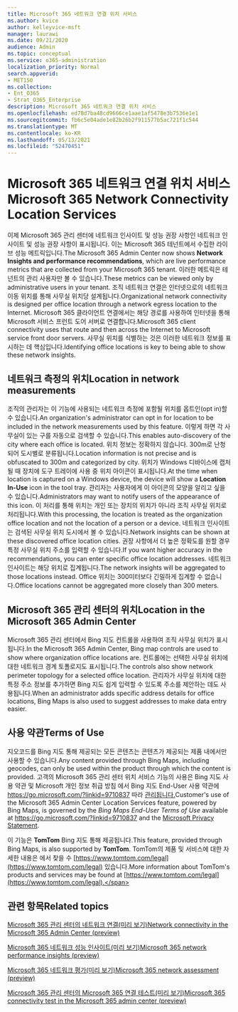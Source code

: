 ```yaml
---
title: Microsoft 365 네트워크 연결 위치 서비스
ms.author: kvice
author: kelleyvice-msft
manager: laurawi
ms.date: 09/21/2020
audience: Admin
ms.topic: conceptual
ms.service: o365-administration
localization_priority: Normal
search.appverid:
- MET150
ms.collection:
- Ent_O365
- Strat_O365_Enterprise
description: Microsoft 365 네트워크 연결 위치 서비스
ms.openlocfilehash: ed78d7ba48cd9666ce1aae1af5478e3b7536e1e1
ms.sourcegitcommit: fb6c5e04ade1e82b26b2f911577b5ac721f1c544
ms.translationtype: MT
ms.contentlocale: ko-KR
ms.lasthandoff: 05/13/2021
ms.locfileid: "52470451"
---
```

# <a name="microsoft-365-network-connectivity-location-services"></a><span data-ttu-id="0a7c3-103">Microsoft 365 네트워크 연결 위치 서비스</span><span class="sxs-lookup"><span data-stu-id="0a7c3-103">Microsoft 365 Network Connectivity Location Services</span></span>

<span data-ttu-id="0a7c3-104">이제 Microsoft 365 관리 센터에 네트워크 인사이트 및 성능 권장 사항인 네트워크 인사이트 및 성능 권장 사항이 표시됩니다. 이는 Microsoft 365 테넌트에서 수집한 라이브 성능 메트릭입니다.</span><span class="sxs-lookup"><span data-stu-id="0a7c3-104">The Microsoft 365 Admin Center now shows **Network Insights and performance recommendations**, which are live performance metrics that are collected from your Microsoft 365 tenant.</span></span> <span data-ttu-id="0a7c3-105">이러한 메트릭은 테넌트의 관리 사용자만 볼 수 있습니다.</span><span class="sxs-lookup"><span data-stu-id="0a7c3-105">These metrics can be viewed only by administrative users in your tenant.</span></span> <span data-ttu-id="0a7c3-106">조직 네트워크 연결은 인터넷으로의 네트워크 이동 위치를 통해 사무실 위치당 설계됩니다.</span><span class="sxs-lookup"><span data-stu-id="0a7c3-106">Organizational network connectivity is designed per office location through a network egress location to the Internet.</span></span> <span data-ttu-id="0a7c3-107">Microsoft 365 클라이언트 연결에서는 해당 경로를 사용하여 인터넷을 통해 Microsoft 서비스 프런트 도어 서버로 연결합니다.</span><span class="sxs-lookup"><span data-stu-id="0a7c3-107">Microsoft 365 client connectivity uses that route and then across the Internet to Microsoft service front door servers.</span></span> <span data-ttu-id="0a7c3-108">사무실 위치를 식별하는 것은 이러한 네트워크 정보를 표시하는 데 핵심입니다.</span><span class="sxs-lookup"><span data-stu-id="0a7c3-108">Identifying office locations is key to being able to show these network insights.</span></span>

## <a name="location-in-network-measurements"></a><span data-ttu-id="0a7c3-109">네트워크 측정의 위치</span><span class="sxs-lookup"><span data-stu-id="0a7c3-109">Location in network measurements</span></span>

<span data-ttu-id="0a7c3-110">조직의 관리자는 이 기능에 사용되는 네트워크 측정에 포함될 위치를 옵트인(opt in)할 수 있습니다.</span><span class="sxs-lookup"><span data-stu-id="0a7c3-110">An organization's administrator can opt in for location to be included in the network measurements used by this feature.</span></span> <span data-ttu-id="0a7c3-111">이렇게 하면 각 사무실이 있는 구를 자동으로 검색할 수 있습니다.</span><span class="sxs-lookup"><span data-stu-id="0a7c3-111">This enables auto-discovery of the city where each office is located.</span></span> <span data-ttu-id="0a7c3-112">위치 정보는 정확하지 않습니다. 300m로 난청되어 도시별로 분류됩니다.</span><span class="sxs-lookup"><span data-stu-id="0a7c3-112">Location information is not precise and is obfuscated to 300m and categorized by city.</span></span> <span data-ttu-id="0a7c3-113">위치가 Windows 디바이스에 캡처될 때 장치에 도구 트레이에 사용  중 위치 아이콘이 표시됩니다.</span><span class="sxs-lookup"><span data-stu-id="0a7c3-113">At the time when location is captured on a Windows device, the device will show a **Location In-Use** icon in the tool tray.</span></span> <span data-ttu-id="0a7c3-114">관리자는 사용자에게 이 아이콘의 모양을 알리고 싶을 수 있습니다.</span><span class="sxs-lookup"><span data-stu-id="0a7c3-114">Administrators may want to notify users of the appearance of this icon.</span></span> <span data-ttu-id="0a7c3-115">이 처리를 통해 위치는 개인 또는 장치의 위치가 아니라 조직 사무실 위치로 처리됩니다.</span><span class="sxs-lookup"><span data-stu-id="0a7c3-115">With this processing, the location is treated as the organization office location and not the location of a person or a device.</span></span> <span data-ttu-id="0a7c3-116">네트워크 인사이트는 검색된 사무실 위치 도시에서 볼 수 있습니다.</span><span class="sxs-lookup"><span data-stu-id="0a7c3-116">Network insights can be shown at these discovered office location cities.</span></span> <span data-ttu-id="0a7c3-117">권장 사항에서 더 높은 정확도를 원할 경우 특정 사무실 위치 주소를 입력할 수 있습니다.</span><span class="sxs-lookup"><span data-stu-id="0a7c3-117">If you want higher accuracy in the recommendations, you can enter specific office location addresses.</span></span> <span data-ttu-id="0a7c3-118">네트워크 인사이트는 해당 위치로 집계됩니다.</span><span class="sxs-lookup"><span data-stu-id="0a7c3-118">The network insights will be aggregated to those locations instead.</span></span> <span data-ttu-id="0a7c3-119">Office 위치는 300미터보다 긴밀하게 집계할 수 없습니다.</span><span class="sxs-lookup"><span data-stu-id="0a7c3-119">Office locations cannot be aggregated more closely than 300 meters.</span></span>

## <a name="location-in-the-microsoft-365-admin-center"></a><span data-ttu-id="0a7c3-120">Microsoft 365 관리 센터의 위치</span><span class="sxs-lookup"><span data-stu-id="0a7c3-120">Location in the Microsoft 365 Admin Center</span></span>

<span data-ttu-id="0a7c3-121">Microsoft 365 관리 센터에서 Bing 지도 컨트롤을 사용하여 조직 사무실 위치가 표시됩니다.</span><span class="sxs-lookup"><span data-stu-id="0a7c3-121">In the Microsoft 365 Admin Center, Bing map controls are used to show where organization office locations are.</span></span> <span data-ttu-id="0a7c3-122">컨트롤에는 선택한 사무실 위치에 대한 네트워크 경계 토폴로지도 표시됩니다.</span><span class="sxs-lookup"><span data-stu-id="0a7c3-122">The controls also show network perimeter topology for a selected office location.</span></span> <span data-ttu-id="0a7c3-123">관리자가 사무실 위치에 대한 특정 주소 정보를 추가하면 Bing 지도 쉽게 입력할 수 있도록 주소를 제안하는 데도 사용됩니다.</span><span class="sxs-lookup"><span data-stu-id="0a7c3-123">When an administrator adds specific address details for office locations, Bing Maps is also used to suggest addresses to make data entry easier.</span></span>

## <a name="terms-of-use"></a><span data-ttu-id="0a7c3-124">사용 약관</span><span class="sxs-lookup"><span data-stu-id="0a7c3-124">Terms of Use</span></span>

<span data-ttu-id="0a7c3-125">지오코드를 Bing 지도 통해 제공되는 모든 콘텐츠는 콘텐츠가 제공되는 제품 내에서만 사용할 수 있습니다.</span><span class="sxs-lookup"><span data-stu-id="0a7c3-125">Any content provided through Bing Maps, including geocodes, can only be used within the product through which the content is provided.</span></span> <span data-ttu-id="0a7c3-126">고객의 Microsoft 365 관리 센터 위치 서비스 기능의 사용은 Bing 지도 사용 약관 및 Microsoft  개인 정보 취급 방침 에서 Bing 지도 End-User 사용 약관에 <https://go.microsoft.com/?linkid=9710837> 따라 [관리됩니다.](https://go.microsoft.com/fwlink/?LinkID=248686)</span><span class="sxs-lookup"><span data-stu-id="0a7c3-126">Customer's use of the Microsoft 365 Admin Center Location Services feature, powered by Bing Maps, is governed by the _Bing Maps End-User Terms of Use_ available at <https://go.microsoft.com/?linkid=9710837> and the [Microsoft Privacy Statement](https://go.microsoft.com/fwlink/?LinkID=248686).</span></span>

<span data-ttu-id="0a7c3-127">이 기능은 **TomTom** Bing 지도 통해 제공됩니다.</span><span class="sxs-lookup"><span data-stu-id="0a7c3-127">This feature, provided through Bing Maps, is also supported by **TomTom**.</span></span> <span data-ttu-id="0a7c3-128">TomTom의 제품 및 서비스에 대한 자세한 내용은 에서 찾을 수 [https://www.tomtom.com/legal](https://www.tomtom.com/legal) 있습니다.</span><span class="sxs-lookup"><span data-stu-id="0a7c3-128">More information about TomTom's products and services may be found at [https://www.tomtom.com/legal](https://www.tomtom.com/legal).</span></span>

## <a name="related-topics"></a><span data-ttu-id="0a7c3-129">관련 항목</span><span class="sxs-lookup"><span data-stu-id="0a7c3-129">Related topics</span></span>

[<span data-ttu-id="0a7c3-130">Microsoft 365 관리 센터의 네트워크 연결(미리 보기)</span><span class="sxs-lookup"><span data-stu-id="0a7c3-130">Network connectivity in the Microsoft 365 Admin Center (preview)</span></span>](office-365-network-mac-perf-overview.md)

[<span data-ttu-id="0a7c3-131">Microsoft 365 네트워크 성능 인사이트(미리 보기)</span><span class="sxs-lookup"><span data-stu-id="0a7c3-131">Microsoft 365 network performance insights (preview)</span></span>](office-365-network-mac-perf-insights.md)

[<span data-ttu-id="0a7c3-132">Microsoft 365 네트워크 평가(미리 보기)</span><span class="sxs-lookup"><span data-stu-id="0a7c3-132">Microsoft 365 network assessment (preview)</span></span>](office-365-network-mac-perf-score.md)

[<span data-ttu-id="0a7c3-133">Microsoft 365 관리 센터의 Microsoft 365 연결 테스트(미리 보기)</span><span class="sxs-lookup"><span data-stu-id="0a7c3-133">Microsoft 365 connectivity test in the Microsoft 365 admin center (preview)</span></span>](office-365-network-mac-perf-onboarding-tool.md)
